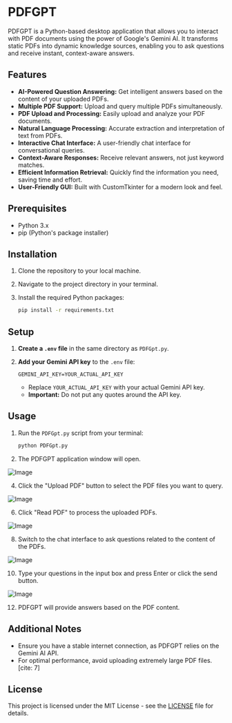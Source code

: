 # PDFGPT

PDFGPT is a Python-based desktop application that allows you to interact with PDF documents using the power of Google's Gemini AI. It transforms static PDFs into dynamic knowledge sources, enabling you to ask questions and receive instant, context-aware answers.

## Features

* **AI-Powered Question Answering:** Get intelligent answers based on the content of your uploaded PDFs.
* **Multiple PDF Support:** Upload and query multiple PDFs simultaneously.
* **PDF Upload and Processing:** Easily upload and analyze your PDF documents.
* **Natural Language Processing:** Accurate extraction and interpretation of text from PDFs.
* **Interactive Chat Interface:** A user-friendly chat interface for conversational queries.
* **Context-Aware Responses:** Receive relevant answers, not just keyword matches.
* **Efficient Information Retrieval:** Quickly find the information you need, saving time and effort.
* **User-Friendly GUI:** Built with CustomTkinter for a modern look and feel.

## Prerequisites

* Python 3.x
* pip (Python's package installer)

## Installation

1.  Clone the repository to your local machine.
2.  Navigate to the project directory in your terminal.
3.  Install the required Python packages:

    ```bash
    pip install -r requirements.txt
    ```

## Setup

1.  **Create a `.env` file** in the same directory as `PDFGpt.py`.
2.  **Add your Gemini API key** to the `.env` file:

    ```
    GEMINI_API_KEY=YOUR_ACTUAL_API_KEY
    ```

    * Replace `YOUR_ACTUAL_API_KEY` with your actual Gemini API key.
    * **Important:** Do not put any quotes around the API key.

## Usage

1.  Run the `PDFGpt.py` script from your terminal:

    ```bash
    python PDFGpt.py
    ```

2.  The PDFGPT application window will open.

![Image](https://github.com/user-attachments/assets/1751e5db-d08e-4da6-8519-474140420530)

4.  Click the "Upload PDF" button to select the PDF files you want to query.

![Image](https://github.com/user-attachments/assets/8181d285-7970-4351-bbaa-90cdd3785e65)

6.  Click "Read PDF" to process the uploaded PDFs.

![Image](https://github.com/user-attachments/assets/ac4afe19-4012-47c3-8dbe-973120076013)

8.  Switch to the chat interface to ask questions related to the content of the PDFs.

![Image](https://github.com/user-attachments/assets/1d65a6ec-12c6-46fe-a79d-c333e8a7849d)

10.  Type your questions in the input box and press Enter or click the send button.

![Image](https://github.com/user-attachments/assets/1434b49d-2e8f-4359-8ef0-22281983ab20)

12.  PDFGPT will provide answers based on the PDF content.

##  Additional Notes

* Ensure you have a stable internet connection, as PDFGPT relies on the Gemini AI API.
* For optimal performance, avoid uploading extremely large PDF files. [cite: 7]


## License

This project is licensed under the MIT License - see the [LICENSE](https://github.com/SudarshiniM/PDFGPT/blob/460b73e43926fff85fccb115adcca9f91c7456d6/LICENSE) file for details.
